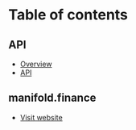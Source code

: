 # Table of contents

## API 
* [Overview](README.md)
* [API](api.md)

## manifold.finance

* [Visit website](https://ywei.io/)